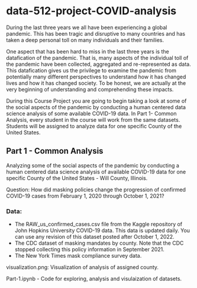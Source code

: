 # data-512-project-COVID-analysis

During the last three years we all have been experiencing a global pandemic. This has been tragic and disruptive to many countries and has taken a deep personal toll on many individuals and their families. 

One aspect that has been hard to miss in the last three years is the datafication of the pandemic. That is, many aspects of the individual toll of the pandemic have been collected, aggregated and re-represented as data. This datafication gives us the privilege to examine the pandemic from potentially many different perspectives to understand how it has changed lives and how it has changed society. To be honest, we are actually at the very beginning of understanding and comprehending these impacts.

During this Course Project you are going to begin taking a look at some of the social aspects of the pandemic by conducting a human centered data science analysis of some available COVID-19 data. In Part 1- Common Analysis, every student in the course will work from the same datasets. Students will be assigned to analyze data for one specific County of the United States.

## Part 1 - Common Analysis

Analyzing some of the social aspects of the pandemic by conducting a human centered data science analysis of available COVID-19 data for one specific County of the United States - Will County, Illinois. 
 
 Question:
 How did masking policies change the progression of confirmed COVID-19 cases from February 1, 2020 through October 1, 2021?
 
 ### Data: 
 
 - The RAW_us_confirmed_cases.csv file from the Kaggle repository of John Hopkins University COVID-19 data. This data is updated daily. You can use any revision of this dataset posted after October 1, 2022.
- The CDC dataset of masking mandates by county. Note that the CDC stopped collecting this policy information in September 2021.
- The New York Times mask compliance survey data.

visualization.png: Visualization of analysis of assigned county.

Part-1.ipynb - Code for exploring, analysis and visulaization of datasets.
